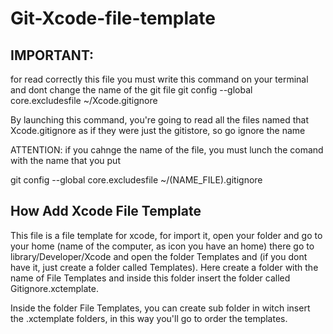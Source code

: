 # Git-Xcode-file-template

## IMPORTANT:
for read correctly this file you must write this command on your terminal and dont change the name of the git file
git config --global core.excludesfile ~/Xcode.gitignore

By launching this command, you're going to read all the files named that Xcode.gitignore as if they were just the gitistore, so go ignore the name

ATTENTION: if you cahnge the name of the file, you must lunch the comand with the name that you put

git config --global core.excludesfile ~/(NAME_FILE).gitignore

## How Add Xcode File Template

This file is a file template for xcode, for import it, open your folder and go to your home (name of the computer, as icon you have an home) there go to library/Developer/Xcode and open the folder Templates and (if you dont have it, just create a folder called Templates). Here create a folder with the name of File Templates and inside this folder insert the folder called Gitignore.xctemplate.

Inside the folder File Templates, you can create sub folder in witch insert the .xctemplate folders, in this way you'll go to order the templates.
